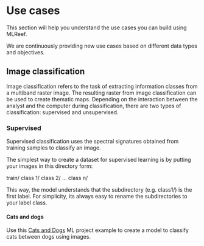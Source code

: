 # Use cases

This section will help you understand the use cases you can build using MLReef. 

We are continuously providing new use cases based on different data types and objectives. 

## Image classification

Image classification refers to the task of extracting information classes from a multiband raster image. The resulting raster from image classification can be used to create thematic maps. Depending on the interaction between the analyst and the computer during classification, there are two types of classification: supervised and unsupervised.

### Supervised

Supervised classification uses the spectral signatures obtained from training samples to classify an image. 

The simplest way to create a dataset for supervised learning is by putting your images in this directory form:

train/
    class 1/
    class 2/
    ...
    class n/

This way, the model understands that the subdirectory (e.g. class1/) is the first label. For simplicity, its always easy to rename
the subdirectories to your label class.

#### Cats and dogs

Use this [Cats and Dogs](1-catsanddogs.md) ML project example to create a model to classify cats between dogs using images.
